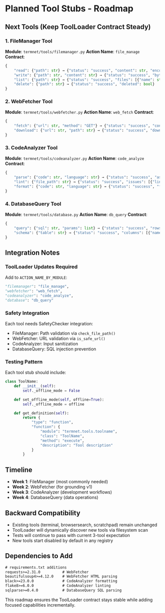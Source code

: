 # Planned Tool Stubs - Roadmap

## Next Tools (Keep ToolLoader Contract Steady)

### 1. FileManager Tool
**Module**: `termnet/tools/filemanager.py`
**Action Name**: `file_manage`
**Contract**:
```python
{
    "read": {"path": str} → {"status": "success", "content": str, "encoding": str},
    "write": {"path": str, "content": str} → {"status": "success", "bytes_written": int},
    "list": {"path": str} → {"status": "success", "files": [{"name": str, "type": str, "size": int}]},
    "delete": {"path": str} → {"status": "success", "deleted": bool}
}
```

### 2. WebFetcher Tool
**Module**: `termnet/tools/webfetcher.py`
**Action Name**: `web_fetch`
**Contract**:
```python
{
    "fetch": {"url": str, "method": "GET"} → {"status": "success", "content": str, "headers": dict, "status_code": int},
    "download": {"url": str, "path": str} → {"status": "success", "downloaded": bool, "size": int}
}
```

### 3. CodeAnalyzer Tool
**Module**: `termnet/tools/codeanalyzer.py`
**Action Name**: `code_analyze`
**Contract**:
```python
{
    "parse": {"code": str, "language": str} → {"status": "success", "ast": dict, "errors": []},
    "lint": {"file_path": str} → {"status": "success", "issues": [{"line": int, "message": str, "severity": str}]},
    "format": {"code": str, "language": str} → {"status": "success", "formatted_code": str}
}
```

### 4. DatabaseQuery Tool
**Module**: `termnet/tools/database.py`
**Action Name**: `db_query`
**Contract**:
```python
{
    "query": {"sql": str, "params": list} → {"status": "success", "rows": [], "affected": int},
    "schema": {"table": str} → {"status": "success", "columns": [{"name": str, "type": str}]}
}
```

## Integration Notes

### ToolLoader Updates Required
Add to `ACTION_NAME_BY_MODULE`:
```python
"filemanager": "file_manage",
"webfetcher": "web_fetch",
"codeanalyzer": "code_analyze",
"database": "db_query"
```

### Safety Integration
Each tool needs SafetyChecker integration:
- FileManager: Path validation via `check_file_path()`
- WebFetcher: URL validation via `is_safe_url()`
- CodeAnalyzer: Input sanitization
- DatabaseQuery: SQL injection prevention

### Testing Pattern
Each tool stub should include:
```python
class ToolName:
    def __init__(self):
        self._offline_mode = False

    def set_offline_mode(self, offline=True):
        self._offline_mode = offline

    def get_definition(self):
        return {
            "type": "function",
            "function": {
                "module": "termnet.tools.toolname",
                "class": "ToolName",
                "method": "execute",
                "description": "Tool description"
            }
        }
```

## Timeline
- **Week 1**: FileManager (most commonly needed)
- **Week 2**: WebFetcher (for grounding v1)
- **Week 3**: CodeAnalyzer (development workflows)
- **Week 4**: DatabaseQuery (data operations)

## Backward Compatibility
- Existing tools (terminal, browsersearch, scratchpad) remain unchanged
- ToolLoader will dynamically discover new tools via filesystem scan
- Tests will continue to pass with current 3-tool expectation
- New tools start disabled by default in any registry

## Dependencies to Add
```txt
# requirements.txt additions
requests>=2.31.0          # WebFetcher
beautifulsoup4>=4.12.0    # WebFetcher HTML parsing
black>=23.0.0             # CodeAnalyzer formatting
flake8>=6.0.0             # CodeAnalyzer linting
sqlparse>=0.4.0           # DatabaseQuery SQL parsing
```

This roadmap ensures the ToolLoader contract stays stable while adding focused capabilities incrementally.
